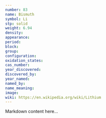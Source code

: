 ```yaml
---
number: 83
name: Bismuth
symbol: Li
stp: solid
weight: 6.94
density:
appearance:
period:
block:
group:
configuration:
oxidation_states:
cas_number:
year_discovered:
discovered_by:
year_named:
named_by:
name_meaning:
image:
wiki: https://en.wikipedia.org/wiki/Lithium
---
```


Markdown content here...
